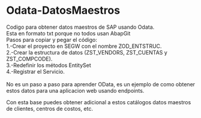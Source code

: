 # Odata-DatosMaestros
Codigo para obtener datos maestros de SAP usando Odata. <br>
Esta en formato txt porque no todos usan AbapGit <br>
Pasos para copiar y pegar el código: <br>
1.-Crear el proyecto en SEGW con el nombre ZOD_ENTSTRUC. <br>
2.-Crear la estructura de datos (ZST_VENDORS, ZST_CUENTAS y ZST_COMPCODE). <br>
3.-Redefinir los métodos EntitySet <br>
4.-Registrar el Servicio. <br>
 <br>
No es un paso a paso para aprender OData, es un ejemplo de como obtener estos datos para una aplicacion web usando endpoints. <br>

Con esta base puedes obtener adicional a estos catálogos datos maestros de clientes, centros de costos, etc.
